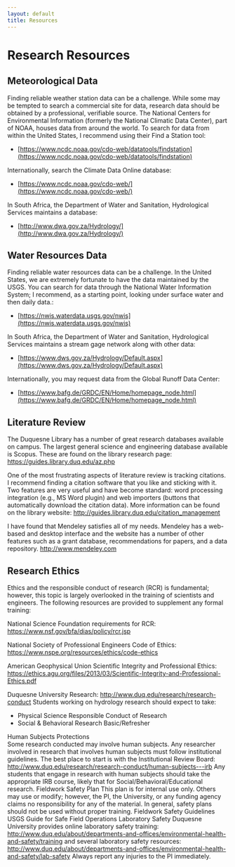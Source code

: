 ```yaml
---
layout: default
title: Resources
---
```

# Research Resources  
## Meteorological Data  
Finding reliable weather station data can be a challenge.  While some may be tempted to search a commercial site for data, research data should be obtained by a professional, verifiable source.  The National Centers for Environmental Information (formerly the National Climatic Data Center), part of NOAA, houses data from around the world.  To search for data from within the United States, I recommend using their Find a Station tool:  
- [https://www.ncdc.noaa.gov/cdo-web/datatools/findstation](https://www.ncdc.noaa.gov/cdo-web/datatools/findstation)  

Internationally, search the Climate Data Online database:  
- [https://www.ncdc.noaa.gov/cdo-web/](https://www.ncdc.noaa.gov/cdo-web/)  

In South Africa, the Department of Water and Sanitation, Hydrological Services maintains a database:  
- [http://www.dwa.gov.za/Hydrology/](http://www.dwa.gov.za/Hydrology/)  

## Water Resources Data  
Finding reliable water resources data can be a challenge.  In the United States, we are extremely fortunate to have the data maintained by the USGS.  You can search for data through the National Water Information System; I recommend, as a starting point, looking under surface water and then daily data.:  
- [https://nwis.waterdata.usgs.gov/nwis](https://nwis.waterdata.usgs.gov/nwis)  

In South Africa, the Department of Water and Sanitation, Hydrological Services maintains a stream gage network along with other data:  
- [https://www.dws.gov.za/Hydrology/Default.aspx](https://www.dws.gov.za/Hydrology/Default.aspx)

Internationally, you may request data from the Global Runoff Data Center:  
- [https://www.bafg.de/GRDC/EN/Home/homepage_node.html](https://www.bafg.de/GRDC/EN/Home/homepage_node.html)  

## Literature Review  
The Duquesne Library has a number of great research databases available on campus.  The largest general science and engineering database available is Scopus.  These are found on the library research page:
https://guides.library.duq.edu/az.php

One of the most frustrating aspects of literature review is tracking citations.  I recommend finding a citation software that you like and sticking with it.  Two features are very useful and have become standard: word processing integration (e.g., MS Word plugin) and web importers (buttons that automatically download the citation data).  More information can be found on the library website:
http://guides.library.duq.edu/citation_management

I have found that Mendeley satisfies all of my needs.  Mendeley has a web-based and 
desktop interface and the website has a number of other features such as a grant database, recommendations for papers, and a data repository.
http://www.mendeley.com
## Research Ethics
Ethics and the responsible conduct of research (RCR) is fundamental; however, this topic is largely overlooked in the training of scientists and engineers.  The following resources are provided to supplement any formal training:

National Science Foundation requirements for RCR:
https://www.nsf.gov/bfa/dias/policy/rcr.jsp

National Society of Professional Engineers Code of Ethics: https://www.nspe.org/resources/ethics/code-ethics

American Geophysical Union Scientific Integrity and Professional Ethics:
https://ethics.agu.org/files/2013/03/Scientific-Integrity-and-Professional-Ethics.pdf

Duquesne University Research:
http://www.duq.edu/research/research-conduct
Students working on hydrology research should expect to take:
- Physical Science Responsible Conduct of Research  
- Social & Behavioral Research Basic/Refresher  

Human Subjects Protections  
Some research conducted may involve human subjects.  Any researcher involved in research that involves human subjects must follow institutional guidelines.  The best place to start is with the Institutional Review Board:
http://www.duq.edu/research/research-conduct/human-subjects---irb
Any students that engage in research with human subjects should take the appropriate IRB course, likely that for Social/Behavioral/Educational research.
Fieldwork Safety Plan
This plan is for internal use only.  Others may use or modify; however, the PI, the University, or any funding agency claims no responsibility for any of the material.  In general, safety plans should not be used without proper training.
Fieldwork Safety Guidelines
USGS Guide for Safe Field Operations
Laboratory Safety
Duquesne University provides online laboratory safety training:
http://www.duq.edu/about/departments-and-offices/environmental-health-and-safety/training
and several laboratory safety resources:
http://www.duq.edu/about/departments-and-offices/environmental-health-and-safety/lab-safety
Always report any injuries to the PI immediately.